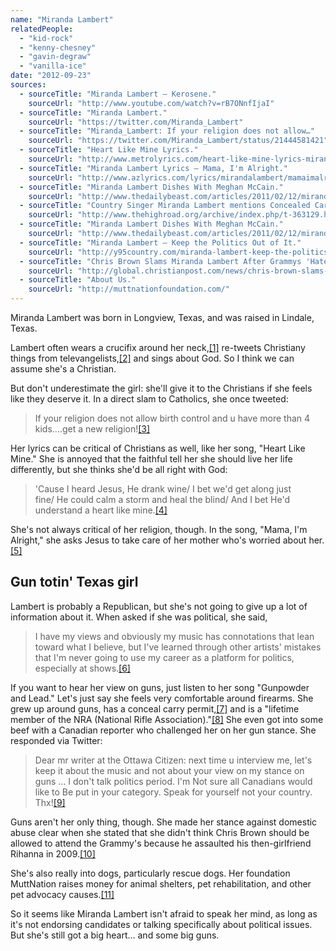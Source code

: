 ```yaml
---
name: "Miranda Lambert"
relatedPeople:
  - "kid-rock"
  - "kenny-chesney"
  - "gavin-degraw"
  - "vanilla-ice"
date: "2012-09-23"
sources:
  - sourceTitle: "Miranda Lambert – Kerosene."
    sourceUrl: "http://www.youtube.com/watch?v=rB7ONnfIjaI"
  - sourceTitle: "Miranda Lambert."
    sourceUrl: "https://twitter.com/Miranda_Lambert"
  - sourceTitle: "Miranda_Lambert: If your religion does not allow…"
    sourceUrl: "https://twitter.com/Miranda_Lambert/status/21444581421"
  - sourceTitle: "Heart Like Mine Lyrics."
    sourceUrl: "http://www.metrolyrics.com/heart-like-mine-lyrics-miranda-lambert.html"
  - sourceTitle: "Miranda Lambert Lyrics – Mama, I'm Alright."
    sourceUrl: "http://www.azlyrics.com/lyrics/mirandalambert/mamaimalright.html"
  - sourceTitle: "Miranda Lambert Dishes With Meghan McCain."
    sourceUrl: "http://www.thedailybeast.com/articles/2011/02/12/miranda-lambert-dishes-with-meghan-mccain.html"
  - sourceTitle: "Country Singer Miranda Lambert mentions Concealed Carry in Parade magazine."
    sourceUrl: "http://www.thehighroad.org/archive/index.php/t-363129.html"
  - sourceTitle: "Miranda Lambert Dishes With Meghan McCain."
    sourceUrl: "http://www.thedailybeast.com/articles/2011/02/12/miranda-lambert-dishes-with-meghan-mccain.html"
  - sourceTitle: "Miranda Lambert – Keep the Politics Out of It."
    sourceUrl: "http://y95country.com/miranda-lambert-keep-the-politics-out-of-it/"
  - sourceTitle: "Chris Brown Slams Miranda Lambert After Grammys 'Hate All U Want.'"
    sourceUrl: "http://global.christianpost.com/news/chris-brown-slams-miranda-lambert-after-grammys-hate-all-u-want-69532/"
  - sourceTitle: "About Us."
    sourceUrl: "http://muttnationfoundation.com/"
---
```


Miranda Lambert was born in Longview, Texas, and was raised in Lindale, Texas.

Lambert often wears a crucifix around her neck,<a class="source-citation" href="http://www.youtube.com/watch?v=rB7ONnfIjaI" title="Miranda Lambert – Kerosene.">[1]</a> re-tweets Christiany things from televangelists,<a class="source-citation" href="https://twitter.com/Miranda_Lambert" title="Miranda Lambert.">[2]</a> and sings about God. So I think we can assume she's a Christian.

But don't underestimate the girl: she'll give it to the Christians if she feels like they deserve it. In a direct slam to Catholics, she once tweeted:

>If your religion does not allow birth control and u have more than 4 kids….get a new religion!<a class="source-citation" href="https://twitter.com/Miranda_Lambert/status/21444581421" title="Miranda_Lambert: If your religion does not allow…">[3]</a>

Her lyrics can be critical of Christians as well, like her song, "Heart Like Mine." She is annoyed that the faithful tell her she should live her life differently, but she thinks she'd be all right with God:

>'Cause I heard Jesus, He drank wine/ I bet we'd get along just fine/ He could calm a storm and heal the blind/ And I bet He'd understand a heart like mine.<a class="source-citation" href="http://www.metrolyrics.com/heart-like-mine-lyrics-miranda-lambert.html" title="Heart Like Mine Lyrics.">[4]</a>

She's not always critical of her religion, though. In the song, "Mama, I'm Alright," she asks Jesus to take care of her mother who's worried about her.<a class="source-citation" href="http://www.azlyrics.com/lyrics/mirandalambert/mamaimalright.html" title="Miranda Lambert Lyrics – Mama, I&apos;m Alright.">[5]</a>

## Gun totin' Texas girl

Lambert is probably a Republican, but she's not going to give up a lot of information about it. When asked if she was political, she said,

>I have my views and obviously my music has connotations that lean toward what I believe, but I've learned through other artists' mistakes that I'm never going to use my career as a platform for politics, especially at shows.<a class="source-citation" href="http://www.thedailybeast.com/articles/2011/02/12/miranda-lambert-dishes-with-meghan-mccain.html" title="Miranda Lambert Dishes With Meghan McCain.">[6]</a>

If you want to hear her view on guns, just listen to her song "Gunpowder and Lead." Let's just say she feels very comfortable around firearms. She grew up around guns, has a conceal carry permit,<a class="source-citation" href="http://www.thehighroad.org/archive/index.php/t-363129.html" title="Country Singer Miranda Lambert mentions Concealed Carry in Parade magazine.">[7]</a> and is a "lifetime member of the NRA (National Rifle Association)."<a class="source-citation" href="http://www.thedailybeast.com/articles/2011/02/12/miranda-lambert-dishes-with-meghan-mccain.html" title="Miranda Lambert Dishes With Meghan McCain.">[8]</a> She even got into some beef with a Canadian reporter who challenged her on her gun stance. She responded via Twitter:

>Dear mr writer at the Ottawa Citizen: next time u interview me, let's keep it about the music and not about your view on my stance on guns … I don't talk politics period. I'm Not sure all Canadians would like to Be put in your category. Speak for yourself not your country. Thx!<a class="source-citation" href="http://y95country.com/miranda-lambert-keep-the-politics-out-of-it/" title="Miranda Lambert – Keep the Politics Out of It.">[9]</a>

Guns aren't her only thing, though. She made her stance against domestic abuse clear when she stated that she didn't think Chris Brown should be allowed to attend the Grammy's because he assaulted his then-girlfriend Rihanna in 2009.<a class="source-citation" href="http://global.christianpost.com/news/chris-brown-slams-miranda-lambert-after-grammys-hate-all-u-want-69532/" title="Chris Brown Slams Miranda Lambert After Grammys &apos;Hate All U Want.&apos;">[10]</a>

She's also really into dogs, particularly rescue dogs. Her foundation MuttNation raises money for animal shelters, pet rehabilitation, and other pet advocacy causes.<a class="source-citation" href="http://muttnationfoundation.com/" title="About Us.">[11]</a>

So it seems like Miranda Lambert isn't afraid to speak her mind, as long as it's not endorsing candidates or talking specifically about political issues. But she's still got a big heart… and some big guns.